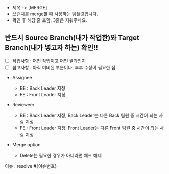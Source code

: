 -   제목 -> [MERGE]
-   브랜치를 merge할 때 사용하는 템플릿입니다.
-   확인 후 해당 줄 포함, 3줄은 지워주세요.

## 반드시 Source Branch(내가 작업한)와 Target Branch(내가 넣고자 하는) 확인!!

-   [ ] 작업사항 : 어떤 작업이고 어떤 결과인지
-   [ ] 참고사항 : 아직 미비된 부분이나, 추후 수정이 필요한 점

-   Assignee

    -   BE : Back Leader 지정
    -   FE : Front Leader 지정

-   Revieweer

    -   BE : Back Leader 지정, Back Leader는 다른 Back 팀원 중 시간이 되는 사람 지정
    -   FE : Front Leader 지정, Front Leader는 다른 Front 팀원 중 시간이 되는 사람 지정

-   Merge option
    -   Delete는 필요한 경우가 아니라면 체크 해제

이슈 : resolve #{이슈번호}
